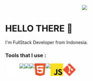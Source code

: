 <p align="center">
    <img src="https://c.tenor.com/zHi1yy-QyTUAAAAd/anime-train.gif">
</p>

# HELLO THERE :wave:
<p>
    I'm FullStack Developer from Indonesia.
</p>

### Tools that I use :
<p>    
    <img height="40px" align="left" src="./img/terminal.svg">
    <img height="40px" align="left" src="https://upload.wikimedia.org/wikipedia/commons/9/9f/Vimlogo.svg">
    <img height="40px" align="left" src="https://code.visualstudio.com/favicon.ico">
    <img height="40px" align="left" src="https://docs.microsoft.com/en-us/media/logos/logo_Cplusplus.svg"">
    <img height="40px" align="left" src="./img/html.svg">
    <img height="40px" align="left" src="./img/css.svg">
    <img height="40px" align="left" src="./img/javaScript.svg">
    <img height="40px" align="left" src="./img/git.svg" >
    <!-- <img height="40px" align="left" src=""> -->
</p>
